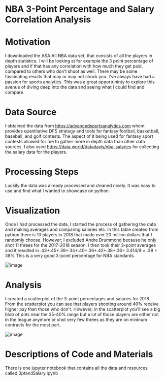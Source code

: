 # NBA 3-Point Percentage and Salary Correlation Analysis

# Motivation
I downloaded the ASA All NBA data set, that consists of all the players in depth statistics. I will be looking at for example the 3 point percentage of players and if that has any correlation with how much they get paid, compared to others who don't shoot as well. There may be some fascinating results that may or may not shock you. I've always have had a passion for sports analytics. This was a great opportuninty to explore this avenue of diving deep into the data and seeing what I could find and compare. 
# Data Source
I obtained the data from https://advancedsportsanalytics.com whom provides quantitative DFS strategy and tools for fantasy football, basketball, baseball, and golf contests. The aspect of it being used for fantasy sport contests allowed for me to gather more in depth data than other data sources. I also used https://data.world/datadavis/nba-salaries for collecting the salary data for the players. 
# Processing Steps
Luckily the data was already processed and cleaned nicely. It was easy to use and find what I wanted to showcase on python. 
# Visualization
Once I had processed the data, I started the process of gathering the data and making averages and comparing salaries etc. In this table created from python there is 10 players in 2018 that made over 20 million dollars that I randomly choose. However; I excluded Andre Drummond because he only shot 11 threes for the 2017-2018 season. I then took their 3-point averages and it resulted in .43+.45+.38+.34+.40+.36+.42+.38+.36= 3.414/9 = .38 = 38% This is a very good 3-point percentage for NBA standards. 



![image](https://user-images.githubusercontent.com/72041283/100938903-529c6d00-34aa-11eb-910c-9a0eb348a459.png)






# Analysis
I created a scatterplot of the 3-point percentages and salaries for 2018. From the scatterplot you can see that players shooting around 40% receive higher pay than those who don't. However; in the scatterplot you'll see a big blob of dots near the 35-40% range but a lot of those players are either not in the league anymore or shot very few threes as they are on mininum contracts for the most part. 




![image](https://user-images.githubusercontent.com/72041283/100938994-6fd13b80-34aa-11eb-8bf7-4d2c46b126cc.png)


# Descriptions of Code and Materials
There is one jupyter notebook that contains all the data and resources called 3ptandSalary.ipynb


